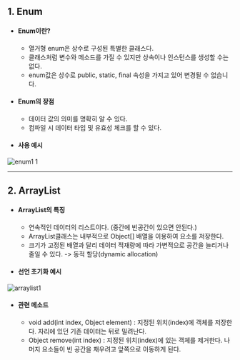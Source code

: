## 1. Enum
- #### Enum이란?
	- 열거형 enum은 상수로 구성된 특별한 클래스다. 
	- 클래스처럼 변수와 메소드를 가질 수 있지만 상속이나 인스턴스를 생성할 수는 없다.
	- enum값은 상수로 public, static, final 속성을 가지고 있어 변경될 수 없습니다.
- #### Enum의 장점
	- 데이터 값의 의미를 명확히 알 수 있다.
	- 컴파일 시 데이터 타입 및 유효성 체크를 할 수 있다.
- #### 사용 예시

![enum1 1](https://github.com/LeeKangHo1/My-Java-study/assets/171015955/a7cfcb4f-b01e-414f-8b1e-e2ff7f4954e5)

---
## 2. ArrayList
- #### ArrayList의 특징
	- 연속적인 데이터의 리스트이다. (중간에 빈공간이 있으면 안된다.)
	- ArrayList클래스는 내부적으로 Object[] 배열을 이용하여 요소를 저장한다.
	- 크기가 고정된 배열과 달리 데이터 적재량에 따라 가변적으로 공간을 늘리거나 줄일 수 있다. -> 동적 할당(dynamic allocation)
- #### 선언 초기화 예시

![arraylist1](https://github.com/LeeKangHo1/My-Java-study/assets/171015955/ef4cf3d3-4e21-4ff6-83f2-adb257fff8a2)

- #### 관련 메소드
	- void add(int index, Object element) : 지정된 위치(index)에 객체를 저장한다. 자리에 있던 기존 데이터는 뒤로 밀려난다.
	- Object remove(int index) : 지정된 위치(index)에 있는 객체를 제거한다. 나머지 요소들이 빈 공간을 채우려고 앞쪽으로 이동하게 된다.
